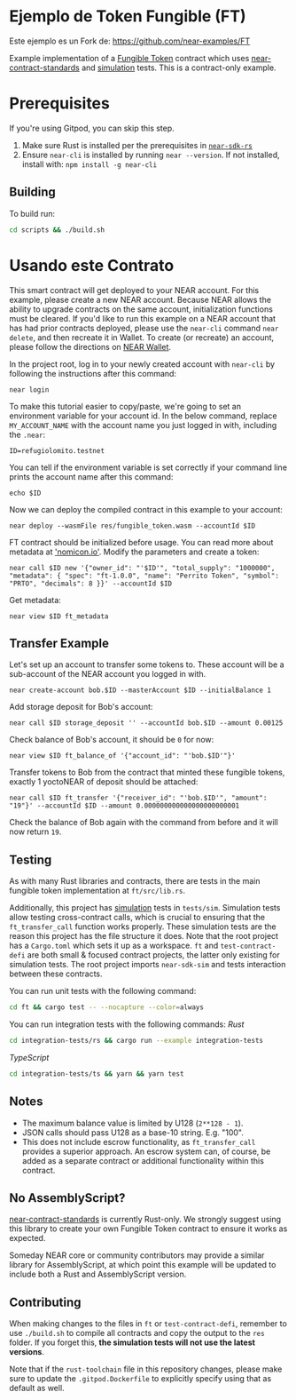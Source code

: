 Ejemplo de Token Fungible (FT)
===================

Este ejemplo es un Fork de: https://github.com/near-examples/FT

Example implementation of a [Fungible Token] contract which uses [near-contract-standards] and [simulation] tests. This is a contract-only example.

  [Fungible Token]: https://nomicon.io/Standards/FungibleToken/Core
  [near-contract-standards]: https://github.com/near/near-sdk-rs/tree/master/near-contract-standards
  [simulation]: https://github.com/near/near-sdk-rs/tree/master/near-sdk-sim

Prerequisites
=============

If you're using Gitpod, you can skip this step.

1. Make sure Rust is installed per the prerequisites in [`near-sdk-rs`](https://github.com/near/near-sdk-rs#pre-requisites)
2. Ensure `near-cli` is installed by running `near --version`. If not installed, install with: `npm install -g near-cli`

## Building

To build run:
```bash
cd scripts && ./build.sh
```

Usando este Contrato
===================

This smart contract will get deployed to your NEAR account. For this example, please create a new NEAR account. Because NEAR allows the ability to upgrade contracts on the same account, initialization functions must be cleared. If you'd like to run this example on a NEAR account that has had prior contracts deployed, please use the `near-cli` command `near delete`, and then recreate it in Wallet. To create (or recreate) an account, please follow the directions on [NEAR Wallet](https://wallet.near.org/).

In the project root, log in to your newly created account  with `near-cli` by following the instructions after this command:

    near login

To make this tutorial easier to copy/paste, we're going to set an environment variable for your account id. In the below command, replace `MY_ACCOUNT_NAME` with the account name you just logged in with, including the `.near`:

    ID=refugiolomito.testnet

You can tell if the environment variable is set correctly if your command line prints the account name after this command:

    echo $ID

Now we can deploy the compiled contract in this example to your account:

    near deploy --wasmFile res/fungible_token.wasm --accountId $ID

FT contract should be initialized before usage. You can read more about metadata at ['nomicon.io'](https://nomicon.io/Standards/FungibleToken/Metadata.html#reference-level-explanation). Modify the parameters and create a token:

    near call $ID new '{"owner_id": "'$ID'", "total_supply": "1000000", "metadata": { "spec": "ft-1.0.0", "name": "Perrito Token", "symbol": "PRTO", "decimals": 8 }}' --accountId $ID

Get metadata:

    near view $ID ft_metadata


Transfer Example
---------------

Let's set up an account to transfer some tokens to. These account will be a sub-account of the NEAR account you logged in with.

    near create-account bob.$ID --masterAccount $ID --initialBalance 1

Add storage deposit for Bob's account:

    near call $ID storage_deposit '' --accountId bob.$ID --amount 0.00125


Check balance of Bob's account, it should be `0` for now:

    near view $ID ft_balance_of '{"account_id": "'bob.$ID'"}'

Transfer tokens to Bob from the contract that minted these fungible tokens, exactly 1 yoctoNEAR of deposit should be attached:

    near call $ID ft_transfer '{"receiver_id": "'bob.$ID'", "amount": "19"}' --accountId $ID --amount 0.000000000000000000000001


Check the balance of Bob again with the command from before and it will now return `19`.

## Testing

As with many Rust libraries and contracts, there are tests in the main fungible token implementation at `ft/src/lib.rs`.

Additionally, this project has [simulation] tests in `tests/sim`. Simulation tests allow testing cross-contract calls, which is crucial to ensuring that the `ft_transfer_call` function works properly. These simulation tests are the reason this project has the file structure it does. Note that the root project has a `Cargo.toml` which sets it up as a workspace. `ft` and `test-contract-defi` are both small & focused contract projects, the latter only existing for simulation tests. The root project imports `near-sdk-sim` and tests interaction between these contracts.

You can run unit tests with the following command:

```bash
cd ft && cargo test -- --nocapture --color=always
```

You can run integration tests with the following commands:
*Rust*
```bash
cd integration-tests/rs && cargo run --example integration-tests
```
*TypeScript*
```bash
cd integration-tests/ts && yarn && yarn test
```

## Notes

 - The maximum balance value is limited by U128 (`2**128 - 1`).
 - JSON calls should pass U128 as a base-10 string. E.g. "100".
 - This does not include escrow functionality, as `ft_transfer_call` provides a superior approach. An escrow system can, of course, be added as a separate contract or additional functionality within this contract.

## No AssemblyScript?

[near-contract-standards] is currently Rust-only. We strongly suggest using this library to create your own Fungible Token contract to ensure it works as expected.

Someday NEAR core or community contributors may provide a similar library for AssemblyScript, at which point this example will be updated to include both a Rust and AssemblyScript version.

## Contributing

When making changes to the files in `ft` or `test-contract-defi`, remember to use `./build.sh` to compile all contracts and copy the output to the `res` folder. If you forget this, **the simulation tests will not use the latest versions**.

Note that if the `rust-toolchain` file in this repository changes, please make sure to update the `.gitpod.Dockerfile` to explicitly specify using that as default as well.
